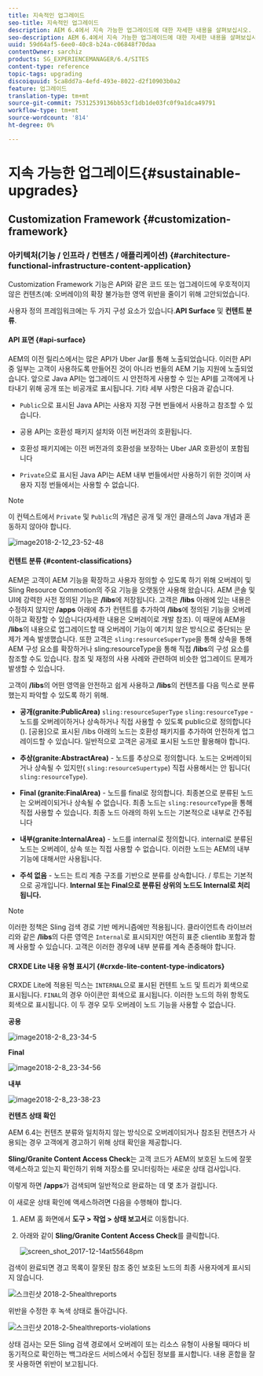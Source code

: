 ```yaml
---
title: 지속적인 업그레이드
seo-title: 지속적인 업그레이드
description: AEM 6.4에서 지속 가능한 업그레이드에 대한 자세한 내용을 살펴보십시오.
seo-description: AEM 6.4에서 지속 가능한 업그레이드에 대한 자세한 내용을 살펴보십시오.
uuid: 59d64af5-6ee0-40c8-b24a-c06848f70daa
contentOwner: sarchiz
products: SG_EXPERIENCEMANAGER/6.4/SITES
content-type: reference
topic-tags: upgrading
discoiquuid: 5ca8dd7a-4efd-493e-8022-d2f10903b0a2
feature: 업그레이드
translation-type: tm+mt
source-git-commit: 75312539136bb53cf1db1de03fc0f9a1dca49791
workflow-type: tm+mt
source-wordcount: '814'
ht-degree: 0%

---
```



# 지속 가능한 업그레이드{#sustainable-upgrades}

## Customization Framework {#customization-framework}

### 아키텍처(기능 / 인프라 / 컨텐츠 / 애플리케이션) {#architecture-functional-infrastructure-content-application}

Customization Framework 기능은 API와 같은 코드 또는 업그레이드에 우호적이지 않은 컨텐츠(예: 오버레이)의 확장 불가능한 영역 위반을 줄이기 위해 고안되었습니다.

사용자 정의 프레임워크에는 두 가지 구성 요소가 있습니다.**API Surface** 및 **컨텐트 분류**.

#### API 표면 {#api-surface}

AEM의 이전 릴리스에서는 많은 API가 Uber Jar를 통해 노출되었습니다. 이러한 API 중 일부는 고객이 사용하도록 만들어진 것이 아니라 번들의 AEM 기능 지원에 노출되었습니다. 앞으로 Java API는 업그레이드 시 안전하게 사용할 수 있는 API를 고객에게 나타내기 위해 공개 또는 비공개로 표시됩니다. 기타 세부 사항은 다음과 같습니다.

* `Public`으로 표시된 Java API는 사용자 지정 구현 번들에서 사용하고 참조할 수 있습니다.

* 공용 API는 호환성 패키지 설치와 이전 버전과의 호환됩니다.
* 호환성 패키지에는 이전 버전과의 호환성을 보장하는 Uber JAR 호환성이 포함됩니다
* `Private`으로 표시된 Java API는 AEM 내부 번들에서만 사용하기 위한 것이며 사용자 지정 번들에서는 사용할 수 없습니다.

>[!NOTE]
>
>이 컨텍스트에서 `Private` 및 `Public`의 개념은 공개 및 개인 클래스의 Java 개념과 혼동하지 않아야 합니다.

![image2018-2-12_23-52-48](assets/image2018-2-12_23-52-48.png)

#### 컨텐트 분류 {#content-classifications}

AEM은 고객이 AEM 기능을 확장하고 사용자 정의할 수 있도록 하기 위해 오버레이 및 Sling Resource Commotion의 주요 기능을 오랫동안 사용해 왔습니다. AEM 콘솔 및 UI에 강력한 사전 정의된 기능은 **/libs**&#x200B;에 저장됩니다. 고객은 **/libs** 아래에 있는 내용은 수정하지 않지만 **/apps** 아래에 추가 컨텐트를 추가하여 **/libs**&#x200B;에 정의된 기능을 오버레이하고 확장할 수 있습니다(자세한 내용은 오버레이로 개발 참조). 이 때문에 AEM을 **/libs**&#x200B;의 내용으로 업그레이드할 때 오버레이 기능이 예기치 않은 방식으로 중단되는 문제가 계속 발생했습니다. 또한 고객은 `sling:resourceSuperType`을 통해 상속을 통해 AEM 구성 요소를 확장하거나 sling:resourceType을 통해 직접 **/libs**&#x200B;의 구성 요소를 참조할 수도 있습니다. 참조 및 재정의 사용 사례와 관련하여 비슷한 업그레이드 문제가 발생할 수 있습니다.

고객이 **/libs**&#x200B;의 어떤 영역을 안전하고 쉽게 사용하고 **/libs**&#x200B;의 컨텐츠를 다음 믹스로 분류했는지 파악할 수 있도록 하기 위해.

* **공개(granite:PublicArea)**   `sling:resourceSuperType`  `sling:resourceType` - 노드를 오버레이하거나 상속하거나 직접 사용할 수 있도록 public으로 정의합니다(). [공용]으로 표시된 /libs 아래의 노드는 호환성 패키지를 추가하여 안전하게 업그레이드할 수 있습니다. 일반적으로 고객은 공개로 표시된 노드만 활용해야 합니다.

* **추상(granite:AbstractArea)**  - 노드를 추상으로 정의합니다. 노드는 오버레이되거나 상속될 수 있지만( `sling:resourceSupertype`) 직접 사용해서는 안 됩니다( `sling:resourceType`).

* **Final (granite:FinalArea)**  - 노드를 final로 정의합니다. 최종본으로 분류된 노드는 오버레이되거나 상속될 수 없습니다. 최종 노드는 `sling:resourceType`을 통해 직접 사용할 수 있습니다. 최종 노드 아래의 하위 노드는 기본적으로 내부로 간주됩니다

* **내부(granite:InternalArea)**  - 노드를 internal로 정의합니다. internal로 분류된 노드는 오버레이, 상속 또는 직접 사용할 수 없습니다. 이러한 노드는 AEM의 내부 기능에 대해서만 사용됩니다.

* **주석 없음**  - 노드는 트리 계층 구조를 기반으로 분류를 상속합니다. / 루트는 기본적으로 공개입니다. **Internal 또는 Final으로 분류된 상위의 노드도 Internal로 처리됩니다.**

>[!NOTE]
>
>이러한 정책은 Sling 검색 경로 기반 메커니즘에만 적용됩니다. 클라이언트측 라이브러리와 같은 **/libs**&#x200B;의 다른 영역은 `Internal`로 표시되지만 여전히 표준 clientlib 포함과 함께 사용할 수 있습니다. 고객은 이러한 경우에 내부 분류를 계속 존중해야 합니다.

#### CRXDE Lite 내용 유형 표시기 {#crxde-lite-content-type-indicators}

CRXDE Lite에 적용된 믹스는 `INTERNAL`으로 표시된 컨텐트 노드 및 트리가 회색으로 표시됩니다. `FINAL`의 경우 아이콘만 회색으로 표시됩니다. 이러한 노드의 하위 항목도 회색으로 표시됩니다. 이 두 경우 모두 오버레이 노드 기능을 사용할 수 없습니다.

**공용**

![image2018-2-8_23-34-5](assets/image2018-2-8_23-34-5.png)

**Final**

![image2018-2-8_23-34-56](assets/image2018-2-8_23-34-56.png)

**내부**

![image2018-2-8_23-38-23](assets/image2018-2-8_23-38-23.png)

**컨텐츠 상태 확인**

AEM 6.4는 컨텐츠 분류와 일치하지 않는 방식으로 오버레이되거나 참조된 컨텐츠가 사용되는 경우 고객에게 경고하기 위해 상태 확인을 제공합니다.

**Sling/Granite Content Access Check**&#x200B;는 고객 코드가 AEM의 보호된 노드에 잘못 액세스하고 있는지 확인하기 위해 저장소를 모니터링하는 새로운 상태 검사입니다.

이렇게 하면 **/apps**&#x200B;가 검색되며 일반적으로 완료하는 데 몇 초가 걸립니다.

이 새로운 상태 확인에 액세스하려면 다음을 수행해야 합니다.

1. AEM 홈 화면에서 **도구 > 작업 > 상태 보고서**&#x200B;로 이동합니다.
1. 아래와 같이 **Sling/Granite Content Access Check**&#x200B;를 클릭합니다.

   ![screen_shot_2017-12-14at55648pm](assets/screen_shot_2017-12-14at55648pm.png)

검색이 완료되면 경고 목록이 잘못된 참조 중인 보호된 노드의 최종 사용자에게 표시되지 않습니다.

![스크린샷 2018-2-5healthreports](assets/screenshot-2018-2-5healthreports.png)

위반을 수정한 후 녹색 상태로 돌아갑니다.

![스크린샷 2018-2-5healthreports-violations](assets/screenshot-2018-2-5healthreports-violations.png)

상태 검사는 모든 Sling 검색 경로에서 오버레이 또는 리소스 유형이 사용될 때마다 비동기적으로 확인하는 백그라운드 서비스에서 수집된 정보를 표시합니다. 내용 혼합을 잘못 사용하면 위반이 보고됩니다.
